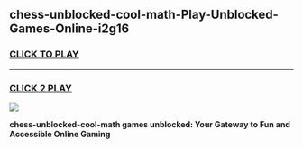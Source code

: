 
## chess-unblocked-cool-math-Play-Unblocked-Games-Online-i2g16
<h3>
<a href="https://premium76.site?title=chess-unblocked-cool-math&ref=25A">CLICK TO PLAY</a></h3>
<hr>

<h3>
<a href="https://premium76.site?title=chess-unblocked-cool-math&ref=25A">CLICK 2 PLAY</a>
  
</h3>

<a href="https://premium76.site?title=chess-unblocked-cool-math&ref=25A"><img src="https://clearcache.store/games.png"></a>


**chess-unblocked-cool-math games unblocked: Your Gateway to Fun and Accessible Online Gaming**
